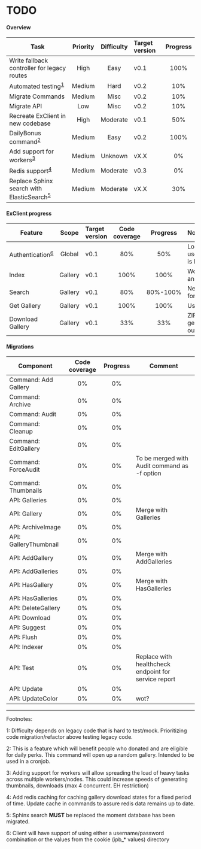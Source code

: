 # TODO

#### Overview
| Task | Priority | Difficulty | Target version | Progress |
|------|:---------:|:----------:|:---------------|:--------:|
|Write fallback controller for legacy routes|High|Easy|v0.1|100%|
|Automated testing<sup>[1](#fn1)</sup>|Medium|Hard|v0.2|10%|
|Migrate Commands|Medium|Misc|v0.2|10%|
|Migrate API|Low|Misc|v0.2|10%|
|Recreate ExClient in new codebase|High|Moderate|v0.1|50%|
|DailyBonus command<sup>[2](#fn2)</sup> |Medium|Easy|v0.2|100%|
|Add support for workers<sup>[3](#fn3)</sup>|Medium|Unknown|vX.X|0%|
|Redis support<sup>[4](#fn4)</sup>|Medium|Moderate|v0.3|0%|
|Replace Sphinx search with ElasticSearch<sup>[5](#fn5)</sup>|Medium|Moderate|vX.X|30%|

#### ExClient progress
| Feature | Scope | Target version | Code coverage | Progress | Note |
|---------|:-----:|:---------------|:-------------:|:--------:|:-----|
|Authentication<sup>[6](#fn6)</sup>|Global|v0.1|80%|50%|Login with username/password is lacking|
|Index|Gallery|v0.1|100%|100%|Works in both list and thumbnail view|
|Search|Gallery|v0.1|80%|80%-100%|Needs extra logic for (multiple tags)|
|Get Gallery|Gallery|v0.1|100%|100%|Uses API|
|Download Gallery|Gallery|v0.1|33%|33%|ZIP works. Should get file and stream output|

#### Migrations
| Component | Code coverage | Progress | Comment |
|-----------|:-------------:|:--------:|---------|
|Command: Add Gallery|0%|0%||
|Command: Archive|0%|0%||
|Command: Audit|0%|0%||
|Command: Cleanup|0%|0%||
|Command: EditGallery|0%|0%||
|Command: ForceAudit|0%|0%|To be merged with Audit command as -f option|
|Command: Thumbnails|0%|0%||
|API: Galleries|0%|0%||
|API: Gallery|0%|0%|Merge with Galleries|
|API: ArchiveImage|0%|0%||
|API: GalleryThumbnail|0%|0%||
|API: AddGallery|0%|0%|Merge with AddGalleries|
|API: AddGalleries|0%|0%||
|API: HasGallery|0%|0%|Merge with HasGalleries|
|API: HasGalleries|0%|0%||
|API: DeleteGallery|0%|0%||
|API: Download|0%|0%||
|API: Suggest|0%|0%||
|API: Flush|0%|0%||
|API: Indexer|0%|0%||
|API: Test|0%|0%|Replace with healthcheck endpoint for service report|
|API: Update|0%|0%||
|API: UpdateColor|0%|0%|wot?|

---
Footnotes:

<a name="fn1">1</a>: Difficulty depends on legacy code that is hard to test/mock. Prioritizing code migration/refactor above testing legacy code.

<a name="fn2">2</a>: This is a feature which will benefit people who donated and are eligible for daily perks. This command will open up a random gallery. Intended to be used in a cronjob.

<a name="fn3">3</a>: Adding support for workers will allow spreading the load of heavy tasks across multiple workers/nodes. This could increase speeds of generating thumbnails, downloads (max 4 concurrent. EH restriction)

<a name="fn4">4</a>: Add redis caching for caching gallery download states for a fixed period of time. Update cache in commands to assure redis data remains up to date.

<a name="fn5">5</a>: Sphinx search **MUST** be replaced the moment database has been migrated.

<a name="fn6">6</a>: Client will have support of using either a username/password combination or the values from the cookie (ipb_* values) directory 
